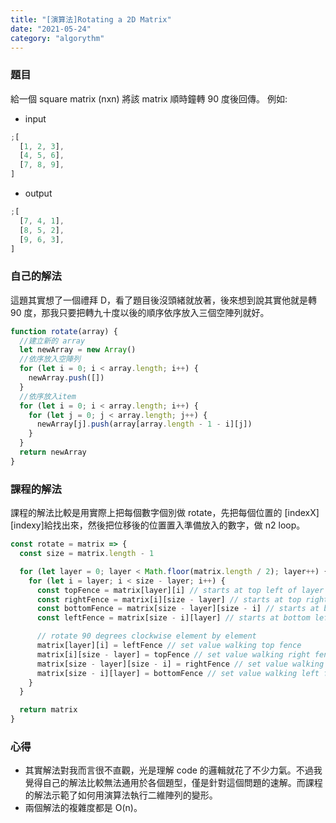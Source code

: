 ```yaml
---
title: "[演算法]Rotating a 2D Matrix"
date: "2021-05-24"
category: "algorythm"
---
```


### 題目

給一個 square matrix (nxn) 將該 matrix 順時鐘轉 90 度後回傳。
例如:

- input

```js
;[
  [1, 2, 3],
  [4, 5, 6],
  [7, 8, 9],
]
```

- output

```js
;[
  [7, 4, 1],
  [8, 5, 2],
  [9, 6, 3],
]
```

### 自己的解法

這題其實想了一個禮拜 D，看了題目後沒頭緒就放著，後來想到說其實他就是轉 90 度，那我只要把轉九十度以後的順序依序放入三個空陣列就好。

```js
function rotate(array) {
  //建立新的 array
  let newArray = new Array()
  //依序放入空陣列
  for (let i = 0; i < array.length; i++) {
    newArray.push([])
  }
  //依序放入item
  for (let i = 0; i < array.length; i++) {
    for (let j = 0; j < array.length; j++) {
      newArray[j].push(array[array.length - 1 - i][j])
    }
  }
  return newArray
}
```

### 課程的解法

課程的解法比較是用實際上把每個數字個別做 rotate，先把每個位置的 [indexX][indexy]給找出來，然後把位移後的位置置入準備放入的數字，做 n2 loop。

```js
const rotate = matrix => {
  const size = matrix.length - 1

  for (let layer = 0; layer < Math.floor(matrix.length / 2); layer++) {
    for (let i = layer; i < size - layer; i++) {
      const topFence = matrix[layer][i] // starts at top left of layer
      const rightFence = matrix[i][size - layer] // starts at top right of layer
      const bottomFence = matrix[size - layer][size - i] // starts at bottom right of layer
      const leftFence = matrix[size - i][layer] // starts at bottom left of layer

      // rotate 90 degrees clockwise element by element
      matrix[layer][i] = leftFence // set value walking top fence
      matrix[i][size - layer] = topFence // set value walking right fence
      matrix[size - layer][size - i] = rightFence // set value walking bottom fence
      matrix[size - i][layer] = bottomFence // set value walking left fence
    }
  }

  return matrix
}
```

### 心得

- 其實解法對我而言很不直觀，光是理解 code 的邏輯就花了不少力氣。不過我覺得自己的解法比較無法通用於各個題型，僅是針對這個問題的速解。而課程的解法示範了如何用演算法執行二維陣列的變形。
- 兩個解法的複雜度都是 O(n)。
